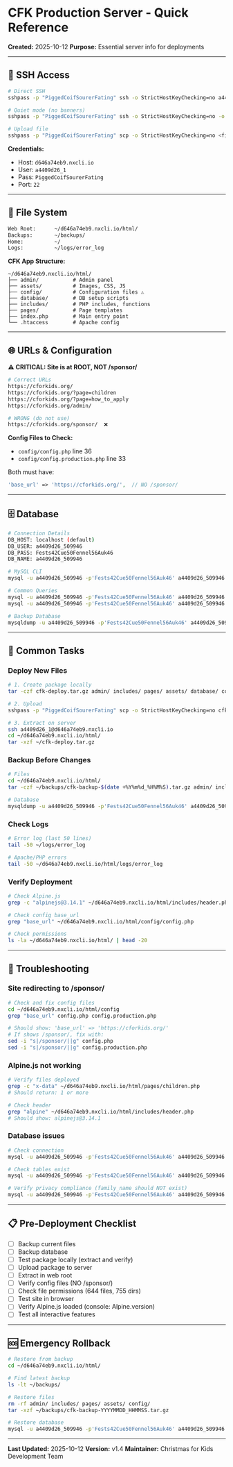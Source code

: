 # CFK Production Server - Quick Reference

**Created:** 2025-10-12
**Purpose:** Essential server info for deployments

---

## 🔐 SSH Access

```bash
# Direct SSH
sshpass -p "PiggedCoifSourerFating" ssh -o StrictHostKeyChecking=no a4409d26_1@d646a74eb9.nxcli.io

# Quiet mode (no banners)
sshpass -p "PiggedCoifSourerFating" ssh -o StrictHostKeyChecking=no -o LogLevel=QUIET a4409d26_1@d646a74eb9.nxcli.io

# Upload file
sshpass -p "PiggedCoifSourerFating" scp -o StrictHostKeyChecking=no <file> a4409d26_1@d646a74eb9.nxcli.io:~/
```

**Credentials:**
- Host: `d646a74eb9.nxcli.io`
- User: `a4409d26_1`
- Pass: `PiggedCoifSourerFating`
- Port: `22`

---

## 📂 File System

```bash
Web Root:      ~/d646a74eb9.nxcli.io/html/
Backups:       ~/backups/
Home:          ~/
Logs:          ~/logs/error_log
```

**CFK App Structure:**
```
~/d646a74eb9.nxcli.io/html/
├── admin/           # Admin panel
├── assets/          # Images, CSS, JS
├── config/          # Configuration files ⚠️
├── database/        # DB setup scripts
├── includes/        # PHP includes, functions
├── pages/           # Page templates
├── index.php        # Main entry point
└── .htaccess        # Apache config
```

---

## 🌐 URLs & Configuration

**⚠️ CRITICAL: Site is at ROOT, NOT /sponsor/**

```bash
# Correct URLs
https://cforkids.org/
https://cforkids.org/?page=children
https://cforkids.org/?page=how_to_apply
https://cforkids.org/admin/

# WRONG (do not use)
https://cforkids.org/sponsor/  ❌
```

**Config Files to Check:**
- `config/config.php` line 36
- `config/config.production.php` line 33

Both must have:
```php
'base_url' => 'https://cforkids.org/',  // NO /sponsor/
```

---

## 🗄️ Database

```bash
# Connection Details
DB_HOST: localhost (default)
DB_USER: a4409d26_509946
DB_PASS: Fests42Cue50Fennel56Auk46
DB_NAME: a4409d26_509946

# MySQL CLI
mysql -u a4409d26_509946 -p'Fests42Cue50Fennel56Auk46' a4409d26_509946

# Common Queries
mysql -u a4409d26_509946 -p'Fests42Cue50Fennel56Auk46' a4409d26_509946 -e "SHOW TABLES;"
mysql -u a4409d26_509946 -p'Fests42Cue50Fennel56Auk46' a4409d26_509946 -e "DESCRIBE families;"

# Backup Database
mysqldump -u a4409d26_509946 -p'Fests42Cue50Fennel56Auk46' a4409d26_509946 > backup.sql
```

---

## 🚀 Common Tasks

### Deploy New Files
```bash
# 1. Create package locally
tar -czf cfk-deploy.tar.gz admin/ includes/ pages/ assets/ database/ config/ index.php

# 2. Upload
sshpass -p "PiggedCoifSourerFating" scp -o StrictHostKeyChecking=no cfk-deploy.tar.gz a4409d26_1@d646a74eb9.nxcli.io:~/

# 3. Extract on server
ssh a4409d26_1@d646a74eb9.nxcli.io
cd ~/d646a74eb9.nxcli.io/html/
tar -xzf ~/cfk-deploy.tar.gz
```

### Backup Before Changes
```bash
# Files
cd ~/d646a74eb9.nxcli.io/html/
tar -czf ~/backups/cfk-backup-$(date +%Y%m%d_%H%M%S).tar.gz admin/ includes/ pages/

# Database
mysqldump -u a4409d26_509946 -p'Fests42Cue50Fennel56Auk46' a4409d26_509946 > ~/backups/db-$(date +%Y%m%d_%H%M%S).sql
```

### Check Logs
```bash
# Error log (last 50 lines)
tail -50 ~/logs/error_log

# Apache/PHP errors
tail -50 ~/d646a74eb9.nxcli.io/html/logs/error_log
```

### Verify Deployment
```bash
# Check Alpine.js
grep -c "alpinejs@3.14.1" ~/d646a74eb9.nxcli.io/html/includes/header.php

# Check config base_url
grep "base_url" ~/d646a74eb9.nxcli.io/html/config/config.php

# Check permissions
ls -la ~/d646a74eb9.nxcli.io/html/ | head -20
```

---

## 🔧 Troubleshooting

### Site redirecting to /sponsor/
```bash
# Check and fix config files
cd ~/d646a74eb9.nxcli.io/html/config
grep "base_url" config.php config.production.php

# Should show: 'base_url' => 'https://cforkids.org/'
# If shows /sponsor/, fix with:
sed -i "s|/sponsor/||g" config.php
sed -i "s|/sponsor/||g" config.production.php
```

### Alpine.js not working
```bash
# Verify files deployed
grep -c "x-data" ~/d646a74eb9.nxcli.io/html/pages/children.php
# Should return: 1 or more

# Check header
grep "alpine" ~/d646a74eb9.nxcli.io/html/includes/header.php
# Should show: alpinejs@3.14.1
```

### Database issues
```bash
# Check connection
mysql -u a4409d26_509946 -p'Fests42Cue50Fennel56Auk46' a4409d26_509946 -e "SELECT 1;"

# Check tables exist
mysql -u a4409d26_509946 -p'Fests42Cue50Fennel56Auk46' a4409d26_509946 -e "SHOW TABLES;"

# Verify privacy compliance (family_name should NOT exist)
mysql -u a4409d26_509946 -p'Fests42Cue50Fennel56Auk46' a4409d26_509946 -e "DESCRIBE families;"
```

---

## 📋 Pre-Deployment Checklist

- [ ] Backup current files
- [ ] Backup database
- [ ] Test package locally (extract and verify)
- [ ] Upload package to server
- [ ] Extract in web root
- [ ] Verify config files (NO /sponsor/)
- [ ] Check file permissions (644 files, 755 dirs)
- [ ] Test site in browser
- [ ] Verify Alpine.js loaded (console: Alpine.version)
- [ ] Test all interactive features

---

## 🆘 Emergency Rollback

```bash
# Restore from backup
cd ~/d646a74eb9.nxcli.io/html/

# Find latest backup
ls -lt ~/backups/

# Restore files
rm -rf admin/ includes/ pages/ assets/ config/
tar -xzf ~/backups/cfk-backup-YYYYMMDD_HHMMSS.tar.gz

# Restore database
mysql -u a4409d26_509946 -p'Fests42Cue50Fennel56Auk46' a4409d26_509946 < ~/backups/db-YYYYMMDD_HHMMSS.sql
```

---

**Last Updated:** 2025-10-12
**Version:** v1.4
**Maintainer:** Christmas for Kids Development Team
